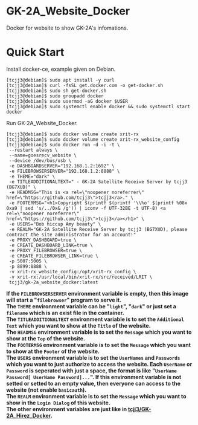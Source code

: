 # GK-2A_Website_Docker
Docker for website to show GK-2A's infomations.


# Quick Start

Install docker-ce, example given on Debian.

```
[tcjj3@debian]$ sudo apt install -y curl
[tcjj3@debian]$ curl -fsSL get.docker.com -o get-docker.sh
[tcjj3@debian]$ sudo sh get-docker.sh
[tcjj3@debian]$ sudo groupadd docker
[tcjj3@debian]$ sudo usermod -aG docker $USER
[tcjj3@debian]$ sudo systemctl enable docker && sudo systemctl start docker
```

Run GK-2A_Website_Docker.

```
[tcjj3@debian]$ sudo docker volume create xrit-rx
[tcjj3@debian]$ sudo docker volume create xrit-rx_website_config
[tcjj3@debian]$ sudo docker run -d -i -t \
 --restart always \
 --name=goesrecv_website \
 --device /dev/bus/usb \
 -e DASHBOARDSERVER="192.168.1.2:1692" \
 -e FILEBROWSERSERVER="192.168.1.2:8888" \
 -e THEME="dark" \
 -e TITLEADDITIONALTEXT=" - GK-2A Satellite Receive Server by tcjj3 (BG7XUD)" \
 -e HEADMSG="This is <a rel=\"noopener noreferrer\" href=\"https://github.com/tcjj3\">tcjj3</a>." \
 -e FOOTERMSG="<h1>Copyright $(printf $(printf '\\%o' $(printf %08x 0xa9 | sed 's/../0x& /g')) | iconv -f UTF-32BE -t UTF-8) <a rel=\"noopener noreferrer\" href=\"https://github.com/tcjj3\">tcjj3</a></h1>" \
 -e USERS="Bob hiccup Amy beauty" \
 -e REALM="GK-2A Satellite Receive Server by tcjj3 (BG7XUD), please contract the site administrator for an account!"
 -e PROXY_DASHBOARD=true \
 -e CREATE_DASHBOARD_LINK=true \
 -e PROXY_FILEBROWSER=true \
 -e CREATE_FILEBROWSER_LINK=true \
 -p 5007:5005 \
 -p 8899:8888 \
 -v xrit-rx_website_config:/opt/xrit-rx_config \
 -v xrit-rx:/usr/local/bin/xrit-rx/src/received/LRIT \
 tcjj3/gk-2a_website_docker:latest
```

**If the `FILEBROWSERSERVER` environment variable is empty, then this image will start a "`filebrowser`" program to serve it.**
<br>
**The `THEME` environment variable can be "`light`", "`dark`" or just set a `filename` which is an exist file in the container.**
<br>
**The `TITLEADDITIONALTEXT` environment variable is to set the `Additional Text` which you want to show at the `Title` of the website.**
<br>
**The `HEADMSG` environment variable is to set the `Message` which you want to show at the `Top` of the website.**
<br>
**The `FOOTERMSG` environment variable is to set the `Message` which you want to show at the `Footer` of the website.**
<br>
**The `USERS` environment variable is to set the `UserNames` and `Passwords` which you want to just authorize to access the website. Each `UserName` or `Password` is seperated with just a space, the format is like "`UserName Password[ UserName Password]...`". If this environment variable is not setted or setted to an empty value, then everyone can access to the website (not enable `basicauth`).**
<br>
**The `REALM` environment variable is to set the `Message` which you want to show in the `Login Dialog` of this website.**
<br>
**The other environment variables are just like in [tcjj3/GK-2A_Hirez_Docker](https://github.com/tcjj3/GK-2A_Hirez_Docker).**

